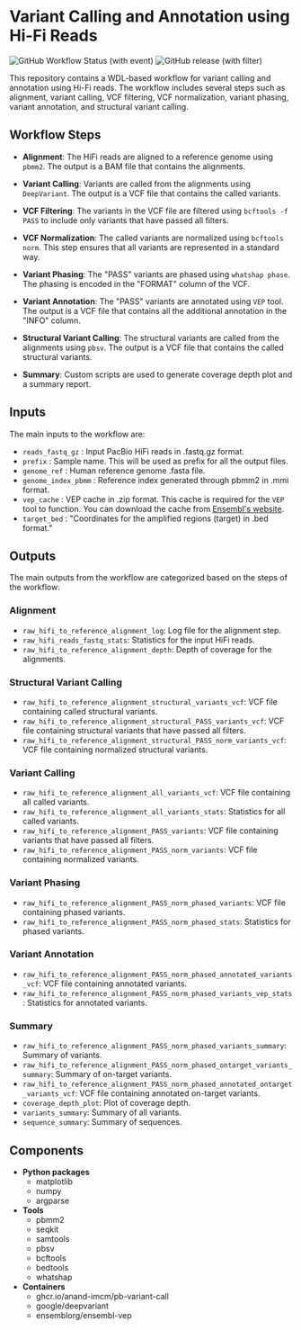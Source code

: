 # Variant Calling and Annotation using Hi-Fi Reads

![GitHub Workflow Status (with event)](https://img.shields.io/github/actions/workflow/status/anand-imcm/pb-variant-call/publish.yml)
![GitHub release (with filter)](https://img.shields.io/github/v/release/anand-imcm/pb-variant-call)


This repository contains a WDL-based workflow for variant calling and annotation using Hi-Fi reads. The workflow includes several steps such as alignment, variant calling, VCF filtering, VCF normalization, variant phasing, variant annotation, and structural variant calling.

## Workflow Steps

- **Alignment**: The HiFi reads are aligned to a reference genome using `pbmm2`. The output is a BAM file that contains the alignments.

- **Variant Calling**: Variants are called from the alignments using `DeepVariant`. The output is a VCF file that contains the called variants.

- **VCF Filtering**: The variants in the VCF file are filtered using `bcftools -f PASS` to include only variants that have passed all filters.

- **VCF Normalization**: The called variants are normalized using `bcftools norm`. This step ensures that all variants are represented in a standard way.

- **Variant Phasing**: The "PASS" variants are phased using `whatshap phase`. The phasing is encoded in the "FORMAT" column of the VCF.

- **Variant Annotation**: The "PASS" variants are annotated using `VEP` tool. The output is a VCF file that contains all the additional annotation in the "INFO" column.

- **Structural Variant Calling**: The structural variants are called from the alignments using `pbsv`. The output is a VCF 
file that contains the called structural variants.

- **Summary**: Custom scripts are used to generate coverage depth plot and a summary report.

## Inputs

The main inputs to the workflow are:

- `reads_fastq_gz` : Input PacBio HiFi reads in .fastq.gz format.
- `prefix` : Sample name. This will be used as prefix for all the output files.
- `genome_ref` : Human reference genome .fasta file.
- `genome_index_pbmm` : Reference index generated through pbmm2 in .mmi format.
- `vep_cache` : VEP cache in .zip format. This cache is required for the `VEP` tool to function. You can download the cache from [Ensembl's website](https://www.ensembl.org/info/docs/tools/vep/script/vep_cache.html#cache).
- `target_bed` : "Coordinates for the amplified regions (target) in .bed format."

## Outputs

The main outputs from the workflow are categorized based on the steps of the workflow:

### Alignment

- `raw_hifi_to_reference_alignment_log`: Log file for the alignment step.
- `raw_hifi_reads_fastq_stats`: Statistics for the input HiFi reads.
- `raw_hifi_to_reference_alignment_depth`: Depth of coverage for the alignments.

### Structural Variant Calling

- `raw_hifi_to_reference_alignment_structural_variants_vcf`: VCF file containing called structural variants.
- `raw_hifi_to_reference_alignment_structural_PASS_variants_vcf`: VCF file containing structural variants that have passed all filters.
- `raw_hifi_to_reference_alignment_structural_PASS_norm_variants_vcf`: VCF file containing normalized structural variants.

### Variant Calling

- `raw_hifi_to_reference_alignment_all_variants_vcf`: VCF file containing all called variants.
- `raw_hifi_to_reference_alignment_all_variants_stats`: Statistics for all called variants.
- `raw_hifi_to_reference_alignment_PASS_variants`: VCF file containing variants that have passed all filters.
- `raw_hifi_to_reference_alignment_PASS_norm_variants`: VCF file containing normalized variants.

### Variant Phasing

- `raw_hifi_to_reference_alignment_PASS_norm_phased_variants`: VCF file containing phased variants.
- `raw_hifi_to_reference_alignment_PASS_norm_phased_stats`: Statistics for phased variants.

### Variant Annotation

- `raw_hifi_to_reference_alignment_PASS_norm_phased_annotated_variants_vcf`: VCF file containing annotated variants.
- `raw_hifi_to_reference_alignment_PASS_norm_phased_variants_vep_stats`: Statistics for annotated variants.

### Summary

- `raw_hifi_to_reference_alignment_PASS_norm_phased_variants_summary`: Summary of variants.
- `raw_hifi_to_reference_alignment_PASS_norm_phased_ontarget_variants_summary`: Summary of on-target variants.
- `raw_hifi_to_reference_alignment_PASS_norm_phased_annotated_ontarget_variants_vcf`: VCF file containing annotated on-target variants.
- `coverage_depth_plot`: Plot of coverage depth.
- `variants_summary`: Summary of all variants.
- `sequence_summary`: Summary of sequences.

## Components

- **Python packages**
  - matplotlib
  - numpy
  - argparse
- **Tools**
  - pbmm2
  - seqkit
  - samtools
  - pbsv
  - bcftools
  - bedtools
  - whatshap
- **Containers**
  - ghcr.io/anand-imcm/pb-variant-call
  - google/deepvariant
  - ensemblorg/ensembl-vep
